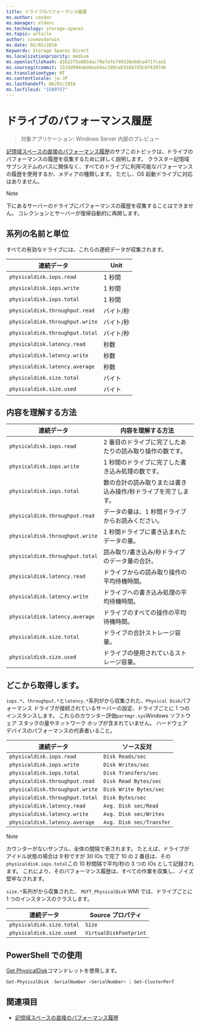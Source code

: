 ```yaml
---
title: ドライブのパフォーマンス履歴
ms.author: cosdar
ms.manager: eldenc
ms.technology: storage-spaces
ms.topic: article
author: cosmosdarwin
ms.date: 02/02/2018
Keywords: Storage Spaces Direct
ms.localizationpriority: medium
ms.openlocfilehash: d162275a885dac79e7efe749328ebdca471fcad1
ms.sourcegitcommit: 1533d994a6ddea54ac189ceb316b7d3c074307db
ms.translationtype: MT
ms.contentlocale: ja-JP
ms.lasthandoff: 06/01/2018
ms.locfileid: "1589757"
---
```

# <a name="performance-history-for-drives"></a>ドライブのパフォーマンス履歴

> 対象アプリケーション: Windows Server 内部のプレビュー

[記憶域スペースの直接のパフォーマンス履歴](performance-history.md)のサブこのトピックは、ドライブのパフォーマンスの履歴を収集するために詳しく説明します。 クラスター記憶域サブシステムのバスに関係なく、すべてのドライブに利用可能なパフォーマンスの履歴を使用するか、メディアの種類します。 ただし、OS 起動ドライブに対応はありません。

   > [!NOTE]
   > 下にあるサーバーのドライブにパフォーマンスの履歴を収集することはできません。 コレクションとサーバーが復帰自動的に再開します。

## <a name="series-names-and-units"></a>系列の名前と単位

すべての有効なドライブには、これらの連続データが収集されます。

| 連続データ                          | Unit             |
|---------------------------------|------------------|
| `physicaldisk.iops.read`        | 1 秒間       |
| `physicaldisk.iops.write`       | 1 秒間       |
| `physicaldisk.iops.total`       | 1 秒間       |
| `physicaldisk.throughput.read`  | バイト/秒 |
| `physicaldisk.throughput.write` | バイト/秒 |
| `physicaldisk.throughput.total` | バイト/秒 |
| `physicaldisk.latency.read`     | 秒数          |
| `physicaldisk.latency.write`    | 秒数          |
| `physicaldisk.latency.average`  | 秒数          |
| `physicaldisk.size.total`       |  バイト            |
| `physicaldisk.size.used`        |  バイト            |

## <a name="how-to-interpret"></a>内容を理解する方法

| 連続データ                          | 内容を理解する方法                                                            |
|---------------------------------|-----------------------------------------------------------------------------|
| `physicaldisk.iops.read`        | 2 番目のドライブに完了したあたりの読み取り操作の数です。                |
| `physicaldisk.iops.write`       | 1 秒間のドライブに完了した書き込み処理の数です。               |
| `physicaldisk.iops.total`       | 数の合計の読み取りまたは書き込み操作/秒ドライブを完了します。 |
| `physicaldisk.throughput.read`  | データの量は、1 秒間ドライブからお読みください。                            |
| `physicaldisk.throughput.write` | 1 秒間ドライブに書き込まれたデータの量。                           |
| `physicaldisk.throughput.total` | 読み取り/書き込み/秒ドライブのデータ量の合計。        |
| `physicaldisk.latency.read`     | ドライブからの読み取り操作の平均待機時間。                          |
| `physicaldisk.latency.write`    | ドライブへの書き込み処理の平均待機時間。                           |
| `physicaldisk.latency.average`  | ドライブのすべての操作の平均待機時間。                     |
| `physicaldisk.size.total`       | ドライブの合計ストレージ容量。                                    |
| `physicaldisk.size.used`        | ドライブの使用されているストレージ容量。                                     |

## <a name="where-they-come-from"></a>どこから取得します。

`iops.*`、`throughput.*`と`latency.*`系列がから収集された、`Physical Disk`パフォーマンス ドライブが接続されているサーバーの設定、ドライブごとに 1 つのインスタンスします。 これらのカウンター評価`partmgr.sys`Windows ソフトウェア スタックの量やネットワーク ホップが含まれていません。 ハードウェア デバイスのパフォーマンスの代表者いること。

| 連続データ                          | ソース反対           |
|---------------------------------|--------------------------|
| `physicaldisk.iops.read`        | `Disk Reads/sec`         |
| `physicaldisk.iops.write`       | `Disk Writes/sec`        |
| `physicaldisk.iops.total`       | `Disk Transfers/sec`     |
| `physicaldisk.throughput.read`  | `Disk Read Bytes/sec`    |
| `physicaldisk.throughput.write` | `Disk Write Bytes/sec`   |
| `physicaldisk.throughput.total` | `Disk Bytes/sec`         |
| `physicaldisk.latency.read`     | `Avg. Disk sec/Read`     |
| `physicaldisk.latency.write`    | `Avg. Disk sec/Writes`   |
| `physicaldisk.latency.average`  | `Avg. Disk sec/Transfer` |

   > [!NOTE]
   > カウンターがないサンプル、全体の間隔で表されます。 たとえば、ドライブがアイドル状態の場合は 9 秒ですが 30 IOs で完了 10 の 2 番目は、その`physicaldisk.iops.total`この 10 秒間隔で平均/秒の 3 つの IOs として記録されます。 これにより、そのパフォーマンス履歴は、すべての作業を収集し、ノイズ堅牢なされます。

`size.*`系列がから収集された、 `MSFT_PhysicalDisk` WMI では、ドライブごとに 1 つのインスタンスのクラスします。

| 連続データ                          | Source プロパティ        |
|---------------------------------|------------------------|
| `physicaldisk.size.total`       | `Size`                 |
| `physicaldisk.size.used`        | `VirtualDiskFootprint` |

## <a name="usage-in-powershell"></a>PowerShell での使用

[Get PhysicalDisk](https://docs.microsoft.com/powershell/module/storage/get-physicaldisk)コマンドレットを使用します。

```PowerShell
Get-PhysicalDisk -SerialNumber <SerialNumber> | Get-ClusterPerf
```

## <a name="see-also"></a>関連項目

- [記憶域スペースの直接のパフォーマンス履歴](performance-history.md)
